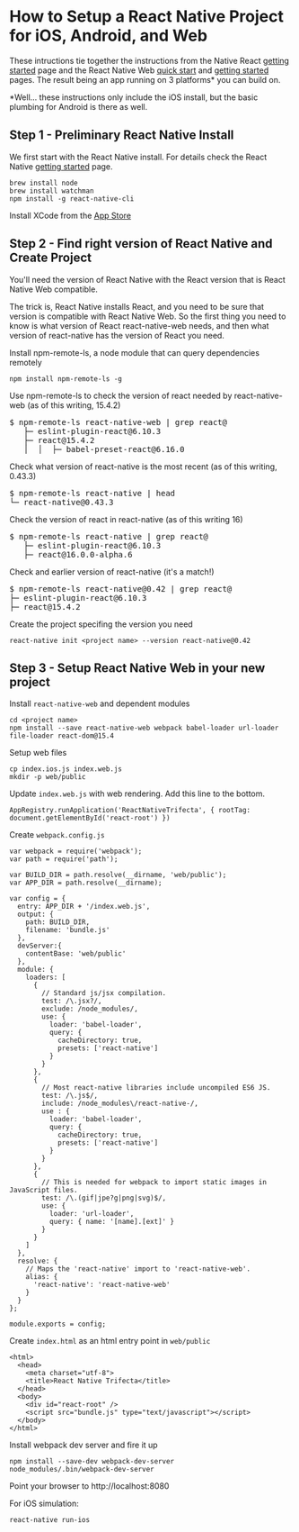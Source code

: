 # How to Setup a React Native Project for iOS, Android, and Web

These intructions tie together the instructions from the Native React [getting started](https://facebook.github.io/react-native/docs/getting-started.html) page and the React Native Web [quick start](https://github.com/necolas/react-native-web) and [getting started](https://github.com/necolas/react-native-web/blob/master/docs/guides/getting-started.md) pages. The result being an app running on 3 platforms\* you can build on.

\*Well... these instructions only include the iOS install, but the basic plumbing for Android is there as well.

## Step 1 - Preliminary React Native Install

We first start with the React Native install. For details check the React Native [getting started](https://facebook.github.io/react-native/docs/getting-started.html) page.

    brew install node
    brew install watchman
    npm install -g react-native-cli

Install XCode from the [App Store](https://itunes.apple.com/us/app/xcode/id497799835)

## Step 2 - Find right version of React Native and Create Project

You'll need the version of React Native with the React version that is React Native Web compatible.

The trick is, React Native installs React, and you need to be sure that version is compatible with React Native Web. So the first thing you need to know is what version of React react-native-web needs, and then what version of react-native has the version of React you need.

Install npm-remote-ls, a node module that can query dependencies remotely

    npm install npm-remote-ls -g

Use npm-remote-ls to check the version of react needed by react-native-web (as of this writing, 15.4.2)
<pre>
$ npm-remote-ls react-native-web | grep react@
   &#9500;&#9472; eslint-plugin-react@6.10.3
   &#9500;&#9472; react@15.4.2
   &#9474;  &#9474;  &#9500;&#9472; babel-preset-react@6.16.0
</pre>
Check what version of react-native is the most recent (as of this writing, 0.43.3)
<pre>
$ npm-remote-ls react-native | head
&#9492;&#9472; react-native@0.43.3
</pre>
Check the version of react in react-native (as of this writing 16)
<pre>
$ npm-remote-ls react-native | grep react@
   &#9500;&#9472; eslint-plugin-react@6.10.3
   &#9500;&#9472; react@16.0.0-alpha.6
</pre>
Check and earlier version of react-native (it's a match!)
<pre>
$ npm-remote-ls react-native@0.42 | grep react@
&#9500;&#9472; eslint-plugin-react@6.10.3
&#9500;&#9472; react@15.4.2
</pre>

Create the project specifing the version you need

    react-native init <project name> --version react-native@0.42

## Step 3 - Setup React Native Web in your new project

Install `react-native-web` and dependent modules

    cd <project name>
    npm install --save react-native-web webpack babel-loader url-loader file-loader react-dom@15.4

Setup web files

    cp index.ios.js index.web.js
    mkdir -p web/public

Update `index.web.js` with web rendering. Add this line to the bottom.

    AppRegistry.runApplication('ReactNativeTrifecta', { rootTag: document.getElementById('react-root') })


Create `webpack.config.js`

    var webpack = require('webpack');
    var path = require('path');

    var BUILD_DIR = path.resolve(__dirname, 'web/public');
    var APP_DIR = path.resolve(__dirname);

    var config = {
      entry: APP_DIR + '/index.web.js',
      output: {
        path: BUILD_DIR,
        filename: 'bundle.js'
      },
      devServer:{
        contentBase: 'web/public'
      },
      module: {
        loaders: [
          {
            // Standard js/jsx compilation.
            test: /\.jsx?/,
            exclude: /node_modules/,
            use: {
              loader: 'babel-loader',
              query: {
                cacheDirectory: true,
                presets: ['react-native']
              }
            }
          },
          {
            // Most react-native libraries include uncompiled ES6 JS.
            test: /\.js$/,
            include: /node_modules\/react-native-/,
            use : {
              loader: 'babel-loader',
              query: {
                cacheDirectory: true,
                presets: ['react-native']
              }
            }
          },
          {
            // This is needed for webpack to import static images in JavaScript files.
            test: /\.(gif|jpe?g|png|svg)$/,
            use: {
              loader: 'url-loader',
              query: { name: '[name].[ext]' }
            }
          }
        ]
      },
      resolve: {
        // Maps the 'react-native' import to 'react-native-web'.
        alias: {
          'react-native': 'react-native-web'
        }
      }
    };

    module.exports = config;

Create `index.html` as an html entry point in `web/public`

    <html>
      <head>
        <meta charset="utf-8">
        <title>React Native Trifecta</title>
      </head>
      <body>
        <div id="react-root" />
        <script src="bundle.js" type="text/javascript"></script>
      </body>
    </html>


Install webpack dev server and fire it up

    npm install --save-dev webpack-dev-server
    node_modules/.bin/webpack-dev-server


Point your browser to http://localhost:8080

For iOS simulation:

    react-native run-ios
